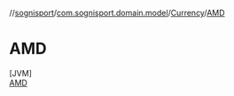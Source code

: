 //[sognisport](../../../../index.md)/[com.sognisport.domain.model](../../index.md)/[Currency](../index.md)/[AMD](index.md)

# AMD

[JVM]\
[AMD](index.md)
